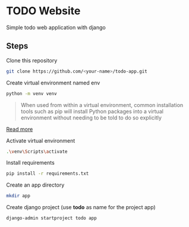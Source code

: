 # TODO Website
Simple todo web application with django


## Steps

Clone this repository
```bash
git clone https://github.com/<your-name>/todo-app.git
```

Create virtual environment named env
```bash
python -m venv venv
```

> When used from within a virtual environment, common installation tools such as pip will install Python packages into a virtual 
> environment without needing to be told to do so explicitly

[Read more](https://docs.python.org/3/library/venv.html)

Activate virtual environment
```bash
.\venv\Scripts\activate
```

Install requirements
```bash
pip install -r requirements.txt
```

Create an app directory
```bash
mkdir app
```

Create django project (use **todo** as name for the project app)
```bash
django-admin startproject todo app
```
